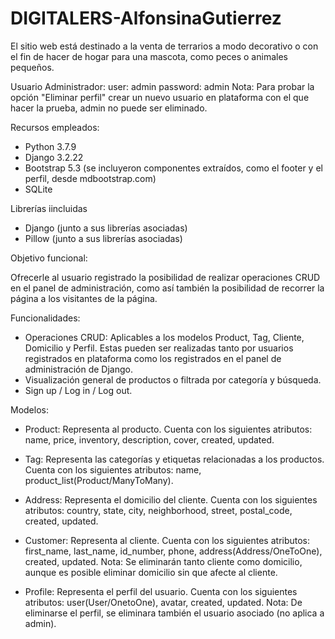 # DIGITALERS-AlfonsinaGutierrez

El sitio web está destinado a la venta de terrarios a modo decorativo o con el fin de hacer de hogar para una mascota, como peces o animales pequeños.

Usuario Administrador:
user: admin
password: admin
Nota: Para probar la opción "Eliminar perfil" crear un nuevo usuario en plataforma con el que hacer la prueba, admin no puede ser eliminado.

Recursos empleados:
- Python 3.7.9
- Django 3.2.22
- Bootstrap 5.3 (se incluyeron componentes extraídos, como el footer y el perfil, desde mdbootstrap.com)
- ​SQLite


Librerías iincluidas
- Django (junto a sus librerías asociadas)
- ​Pillow (junto a sus librerías asociadas)




Objetivo funcional: 

Ofrecerle al usuario registrado la posibilidad de realizar operaciones CRUD en el panel de administración, como así también la posibilidad de recorrer la página a los visitantes de la página.


Funcionalidades: 

- ​Operaciones CRUD: Aplicables a los modelos Product, Tag, Cliente, Domicilio y Perfil. Estas pueden ser realizadas tanto por usuarios registrados en plataforma como los registrados en el panel de administración de Django.
- ​Visualización general de productos o filtrada por categoría y búsqueda.
- Sign up / Log in / Log out.


Modelos: 
- ​Product: Representa al producto. Cuenta con los siguientes atributos: name, price, inventory, description, cover, created, updated.
  
- ​Tag: Representa las categorías y etiquetas relacionadas a los productos. Cuenta con los siguientes atributos: name, product_list(Product/ManyToMany).
  
- Address: Representa el domicilio del cliente. Cuenta con los siguientes atributos: country, state, city, neighborhood, street, postal_code,  created, updated.

- ​Customer: Representa al cliente. Cuenta con los siguientes atributos: first_name, last_name, id_number, phone, address(Address/OneToOne), created, updated.
Nota: Se eliminarán tanto cliente como domicilio, aunque es posible eliminar domicilio sin que afecte al cliente.

- Profile: Representa el perfil del usuario. Cuenta con los siguientes atributos: user(User/OnetoOne), avatar, created, updated.
Nota: De eliminarse el perfil, se eliminara también el usuario asociado (no aplica a admin).

